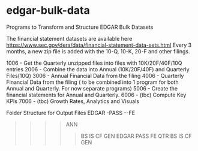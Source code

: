 # edgar-bulk-data
Programs to Transform and Structure EDGAR Bulk Datasets

The financial statement datasets are available here
https://www.sec.gov/dera/data/financial-statement-data-sets.html 
Every 3 months, a new zip file is added with the 10-Q, 10-K, 20-F and other filings.

1006 - Get the Quarterly unzipped files into files with 10K/20F/40F/10Q entries
2006 - Combine the data into Annual (10K/20F/40F) and Quarterly Files(10Q)
3006 - Annual Financial Data from the filing
4006 - Quarterly Financial Data from the filing ( to be combined into 1 program for both Annual and Quarterly. For now separate programs)
5006 - Create the financial statements for Annual and Quarterly.
6006 - (tbc) Compute Key KPIs
7006 - (tbc) Growth Rates, Analytics and Visuals

Folder Structure for Output Files
EDGAR
-PASS
--FE
>>>>ANN
>>>>>BS
>>>>>IS
>>>>>CF
>>>>>GEN
EDGAR
>>PASS
>>>FE
>>>>QTR
>>>>>BS
>>>>>IS
>>>>>CF
>>>>>GEN
